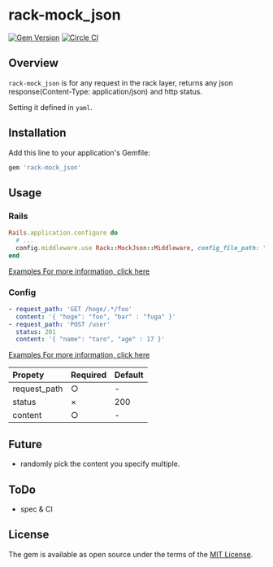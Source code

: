 rack-mock_json
====================
[![Gem Version](https://badge.fury.io/rb/rack-mock_json.svg)](http://badge.fury.io/rb/rack-mock_json)
[![Circle CI](https://circleci.com/gh/fukuiretu/rack-mock_json.svg?style=svg)](https://circleci.com/gh/fukuiretu/rack-mock_json)


## Overview
`rack-mock_json` is for any request in the rack layer, returns any json response(Content-Type: application/json) and http status.

Setting it defined in `yaml`.



## Installation

Add this line to your application's Gemfile:

```ruby
gem 'rack-mock_json'
```



## Usage

### Rails

```ruby
Rails.application.configure do
  # ...
  config.middleware.use Rack::MockJson::Middleware, config_file_path: "#{config.root}/config/mock_json.yml"
end

```

[Examples For more information, click here](example/rails-example/config/environments/development.rb)

### Config

```yaml
- request_path: 'GET /hoge/.*/foo'
  content: '{ "hoge": "foo", "bar" : "fuga" }'
- request_path: 'POST /user'
  status: 201
  content: '{ "name": "taro", "age" : 17 }'
```

[Examples For more information, click here](example/rails-example/config/mock_json.yml)

| Propety        | Required     | Default     |
| :------------- | :------------| :-----------|
| request_path   | ○            | -           |
| status         | ×            | 200         |
| content        | ○            | -           |



## Future
- randomly pick the content you specify multiple.



## ToDo
- spec & CI



## License

The gem is available as open source under the terms of the [MIT License](http://opensource.org/licenses/MIT).

